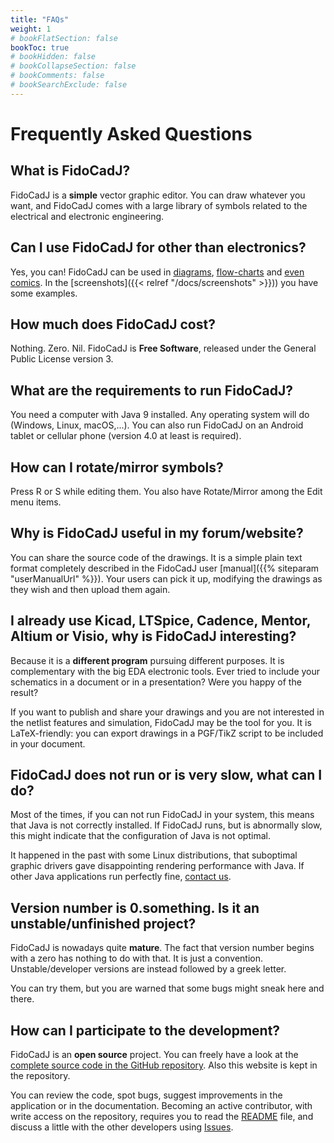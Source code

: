 ```yaml
---
title: "FAQs"
weight: 1
# bookFlatSection: false
bookToc: true
# bookHidden: false
# bookCollapseSection: false
# bookComments: false
# bookSearchExclude: false
---
```


# Frequently Asked Questions
## What is FidoCadJ?
FidoCadJ is a **simple** vector graphic editor. You can draw whatever you want, and FidoCadJ comes with a large library of symbols related to the electrical and electronic engineering.

## Can I use FidoCadJ for other than electronics?
Yes, you can! FidoCadJ can be used in [diagrams](http://www.matematicamente.it/forum/viewtopic.php?f=38&t=114624), [flow-charts](http://www.electroyou.it/pepito/wiki/libreria-flowchart-per-fidocadj) and [even comics](http://www.electroyou.it/admin/wiki/peanuts-fidocadj). In the [screenshots]({{< relref "/docs/screenshots" >}})) you have some examples.

## How much does FidoCadJ cost?
Nothing. Zero. Nil. FidoCadJ is **Free Software**, released under the General Public License version 3.

## What are the requirements to run FidoCadJ?
You need a computer with Java 9 installed. Any operating system will do (Windows, Linux, macOS,...). You can also run FidoCadJ on an Android tablet or cellular phone (version 4.0 at least is required).

## How can I rotate/mirror symbols?
Press R or S while editing them. You also have Rotate/Mirror among the Edit menu items.

## Why is FidoCadJ useful in my forum/website?
You can share the source code of the drawings. It is a simple plain text format completely described in the FidoCadJ user [manual]({{% siteparam "userManualUrl" %}}). Your users can pick it up, modifying the drawings as they wish and then upload them again.

## I already use Kicad, LTSpice, Cadence, Mentor, Altium or Visio, why is FidoCadJ interesting?
Because it is a **different program** pursuing different purposes. It is complementary with the big EDA electronic tools. Ever tried to include your schematics in a document or in a presentation? Were you happy of the result?

If you want to publish and share your drawings and you are not interested in the netlist features and simulation, FidoCadJ may be the tool for you. It is LaTeX-friendly: you can export drawings in a PGF/TikZ script to be included in your document.

## FidoCadJ does not run or is very slow, what can I do?
Most of the times, if you can not run FidoCadJ in your system, this means that Java is not correctly installed. If FidoCadJ runs, but is abnormally slow, this might indicate that the configuration of Java is not optimal.

It happened in the past with some Linux distributions, that suboptimal graphic drivers gave disappointing rendering performance with Java. If other Java applications run perfectly fine, [contact us](https://github.com/DarwinNE/FidoCadJ/issues).

## Version number is 0.something. Is it an unstable/unfinished project?
FidoCadJ is nowadays quite **mature**. The fact that version number begins with a zero has nothing to do with that. It is just a convention. Unstable/developer versions are instead followed by a greek letter.

You can try them, but you are warned that some bugs might sneak here and there.

## How can I participate to the development?
FidoCadJ is an **open source** project. You can freely have a look at the [complete source code in the GitHub repository](https://github.com/DarwinNE/FidoCadJ). Also this website is kept in the repository.

You can review the code, spot bugs, suggest improvements in the application or in the documentation. Becoming an active contributor, with write access on the repository, requires you to read the [README](https://github.com/DarwinNE/FidoCadJ/blob/master/README.md) file, and discuss a little with the other developers using [Issues](https://github.com/DarwinNE/FidoCadJ/issues).
